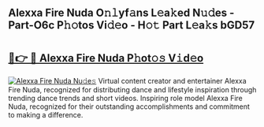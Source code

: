 ## Alexxa Fire Nuda O𝚗𝚕yf𝚊ns L𝚎a𝚔ed N𝚞𝚍es - Part-O6c P𝚑𝚘tos Vi𝚍𝚎o - H𝚘𝚝 Part L𝚎a𝚔s bGD57

# <h2><a href="http://kf82dt.oniu.top/?m=Alexxa+Fire+Nuda">🔗👉 🔴 Alexxa Fire Nuda P𝚑ot𝚘𝚜 V𝚒d𝚎o</a></h2>

[![Alexxa Fire Nuda Nu𝚍e𝚜](https://i.imgur.com/0qMVB7G.gif)](http://kf82dt.oniu.top/?m=Alexxa+Fire+Nuda)
Virtual content creator and entertainer Alexxa Fire Nuda, recognized for distributing dance and lifestyle inspiration through trending dance trends and short videos. Inspiring role model Alexxa Fire Nuda, recognized for their outstanding accomplishments and commitment to making a difference.  
